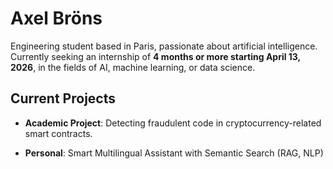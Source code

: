 # Axel Bröns

Engineering student based in Paris, passionate about artificial intelligence.
Currently seeking an internship of **4 months or more starting April 13, 2026**, in the fields of AI, machine learning, or data science.

## Current Projects

- **Academic Project**: Detecting fraudulent code in cryptocurrency-related smart contracts.

- **Personal**: Smart Multilingual Assistant with Semantic Search (RAG, NLP)
